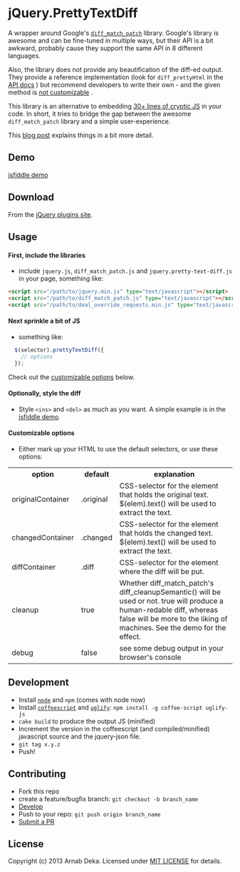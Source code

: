 jQuery.PrettyTextDiff
=====================

A wrapper around Google's
[`diff_match_patch`](http://code.google.com/p/google-diff-match-patch/)
library. Google's library is awesome and can be fine-tuned in
multiple ways, but their API is a bit awkward, probably cause they
support the same API in 8 different languages.

Also, the library does not provide any beautification of the diff-ed
output. They provide a reference implementation (look for
`diff_prettyHtml` in the
[API docs](http://code.google.com/p/google-diff-match-patch/wiki/API)
) but recommend developers to write their own - and the given method is
[not customizable](http://stackoverflow.com/questions/13894514/google-diff-match-avoid-showing-new-lines)
.

This library is an alternative to embedding
 [30+ lines of cryptic JS](http://stackoverflow.com/a/13894720/117750)
 in your code. In short, it tries to bridge the gap between the
 awesome `diff_match_patch` library and a simple user-experience.

This [blog post](http://arnab-deka.com/posts/2013/02/hello-jquery-prettytextdiff/)
explains things in a bit more detail.

## Demo
[jsfiddle demo](http://jsfiddle.net/YwSVY/87/)

## Download
From the [jQuery plugins site](http://plugins.jquery.com/pretty-text-diff/).

## Usage
#### First, include the libraries
+ include `jquery.js`, `diff_match_patch.js` and
`jquery.pretty-text-diff.js` in your page, something like:

```html
<script src="/path/to/jquery.min.js" type="text/javascript"></script>
<script src="/path/to/diff_match_patch.js" type="text/javascript"></script>
<script src="/path/to/deal_override_requests.min.js" type="text/javascript"></script>
```

#### Next sprinkle a bit of JS
+ something like:

```js
  $(selector).prettyTextDiff({
    // options
  });
```
Check out the [customizable options](#customizable-options) below.

#### Optionally, style the diff
+ Style `<ins>` and `<del>` as much as you want. A simple example is
in the [jsfiddle demo](#demo).

#### Customizable options
+ Either mark up your HTML to use the default selectors, or use these options:

<table>
  <tr>
    <th>option</th>
    <th>default</th>
    <th>explanation</th>
  </tr>

  <tr>
    <td>originalContainer</td>
    <td>.original</td>
    <td>CSS-selector for the element that holds the original text. $(elem).text() will be used to extract the text.</td>
  </tr>

  <tr>
    <td>changedContainer</td>
    <td>.changed</td>
    <td>CSS-selector for the element that holds the changed text. $(elem).text() will be used to extract the text.</td>
  </tr>

  <tr>
    <td>diffContainer</td>
    <td>.diff</td>
    <td>CSS-selector for the element where the diff will be put.</td>
  </tr>

  <tr>
    <td>cleanup</td>
    <td>true</td>
    <td>Whether diff_match_patch's diff_cleanupSemantic() will be used or not. true will produce a human-redable diff, whereas false will be more to the liking of machines. See the demo for the effect.</td>
  </tr>

  <tr>
    <td>debug</td>
    <td>false</td>
    <td>see some debug output in your browser's console</td>
  </tr>
</table>

## Development
+ Install [`node`](http://nodejs.org/) and `npm` (comes with node now)
+ Install [`coffeescript`](http://coffeescript.org/#installation) and
    [`uglify`](https://github.com/mishoo/UglifyJS2):
    `npm install -g coffee-script uglify-js`
+ `cake build` to produce the output JS (minified)
+ Increment the version in the
coffeescript (and compiled/minified) javascript source and the
jquery-json file.
+ `git tag x.y.z`
+ Push!

## Contributing
+ Fork this repo
+ create a feature/bugfix branch: `git checkout -b branch_name`
+ [Develop](#development)
+ Push to your repo: `git push origin branch_name`
+ [Submit a PR](https://github.com/arnab/jQuery.PrettyTextDiff/pull/new)

## License
Copyright (c) 2013 Arnab Deka. Licensed under
[MIT LICENSE](https://github.com/arnab/jQuery.PrettyTextDiff/blob/master/LICENSE)
for details.
